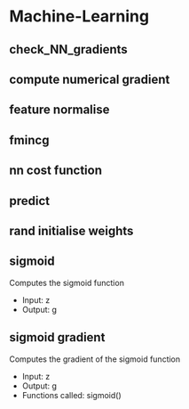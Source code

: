# Machine-Learning

## check_NN_gradients

## compute numerical gradient

## feature normalise

## fmincg

## nn cost function

## predict

## rand initialise weights  

## sigmoid  
Computes the sigmoid function
 - Input: z
 - Output: g

## sigmoid gradient  
Computes the gradient of the sigmoid function
 - Input: z
 - Output: g
 - Functions called: sigmoid()
